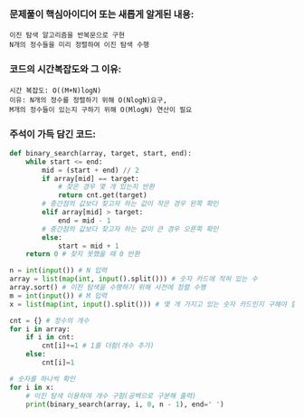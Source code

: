 ### 문제풀이 핵심아이디어 또는 새롭게 알게된 내용: 
    이진 탐색 알고리즘을 반복문으로 구현
    N개의 정수들을 미리 정렬하여 이진 탐색 수행

### 코드의 시간복잡도와 그 이유:
    시간 복잡도: O((M+N)logN)
    이유: N개의 정수를 정렬하기 위해 O(NlogN)요구, 
    M개의 정수들이 있는지 구하기 위해 O(MlogN) 연산이 필요

### 주석이 가득 담긴 코드:
```python
def binary_search(array, target, start, end):
    while start <= end:
        mid = (start + end) // 2
        if array[mid] == target:
            # 찾은 경우 몇 개 있는지 반환
            return cnt.get(target)
        # 중간점의 값보다 찾고자 하는 값이 작은 경우 왼쪽 확인
        elif array[mid] > target:
            end = mid - 1
        # 중간점의 값보다 찾고자 하는 값이 큰 경우 오른쪽 확인
        else:
            start = mid + 1
    return 0 # 찾지 못했을 때 0 반환 

n = int(input()) # N 입력 
array = list(map(int, input().split())) # 숫자 카드에 적혀 있는 수
array.sort() # 이진 탐색을 수행하기 위해 사전에 정렬 수행
m = int(input()) # M 입력 
x = list(map(int, input().split())) # 몇 개 가지고 있는 숫자 카드인지 구해야 할 M개의 정수 

cnt = {} # 정수의 개수 
for i in array:
    if i in cnt:  
        cnt[i]+=1 # 1를 더함(개수 추가)
    else: 
        cnt[i]=1 

# 숫자를 하나씩 확인        
for i in x:
    # 이진 탐색 이용하여 개수 구함(공백으로 구분해 출력)
    print(binary_search(array, i, 0, n - 1), end=' ') 


```
